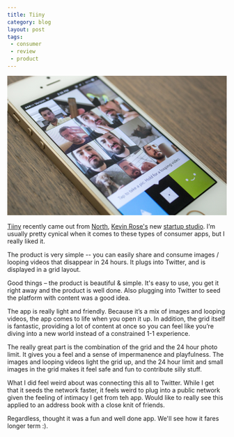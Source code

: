 ```yaml
---
title: Tiiny
category: blog
layout: post
tags: 
 - consumer
 - review
 - product
---
```


![tiiny](/images/tiiny.jpg)

[Tiiny](http://tiiny.com/) recently came out from [North](http://www.n-o-r-t-h-t-e-c-h-n-o-l-o-g-i-e-s.com/), [Kevin Rose's](https://twitter.com/kevinrose) new [startup studio](/2014/09/17/startup-studio/).  I’m usually pretty cynical when it comes to these types of consumer apps, but I really liked it. 

The product is very simple -- you can easily share and consume images / looping videos that disappear in 24 hours. It plugs into Twitter, and is displayed in a grid layout.

Good things – the product is beautiful & simple. It's easy to use, you get it right away and the product is well done. Also plugging into Twitter to seed the platform with content was a good idea. 

The app is really light and friendly. Because it’s a mix of images and looping videos, the app comes to life when you open it up. In addition, the grid itself is fantastic, providing a lot of content at once so you can feel like you’re diving into a new world instead of a constrained 1-1 experience.

The really great part is the combination of the grid and the 24 hour photo limit. It gives you a feel and a sense of impermanence and playfulness. The images and looping videos light the grid up, and the 24 hour limit and small images in the grid makes it feel safe and fun to contribute silly stuff.

What I did feel weird about was connecting this all to Twitter. While I get that it seeds the network faster, it feels weird to plug into a public network given the feeling of intimacy I get from teh app. Would like to really see this applied to an address book with a close knit of friends. 

Regardless, thought it was a fun and well done app. We'll see how it fares longer term :).

